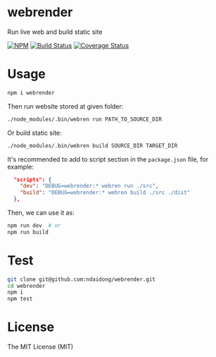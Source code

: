 # webrender
Run live web and build static site

[![NPM](https://badge.fury.io/js/webrender.svg)](https://badge.fury.io/js/webrender)
[![Build Status](https://travis-ci.org/ndaidong/webrender.svg?branch=master&updated=2)](https://travis-ci.org/ndaidong/webrender)
[![Coverage Status](https://coveralls.io/repos/github/ndaidong/webrender/badge.svg?branch=master&updated=2)](https://coveralls.io/github/ndaidong/webrender?branch=master)

# Usage

```bash
npm i webrender
```

Then run website stored at given folder:

```bash
./node_modules/.bin/webren run PATH_TO_SOURCE_DIR
```

Or build static site:

```bash
./node_modules/.bin/webren build SOURCE_DIR TARGET_DIR
```

It's recommended to add to script section in the `package.json` file, for example:

```json
  "scripts": {
    "dev": "DEBUG=webrender:* webren run ./src",
    "build": "DEBUG=webrender:* webren build ./src ./dist"
  },
```

Then, we can use it as:

```bash
npm run dev  # or
npm run build
```

# Test

```bash
git clone git@github.com:ndaidong/webrender.git
cd webrender
npm i
npm test
```


# License

The MIT License (MIT)
